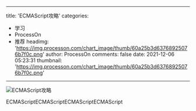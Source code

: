 
---
title: 'ECMAScript攻略'
categories: 
 - 学习
 - ProcessOn
 - 推荐
headimg: 'https://img.processon.com/chart_image/thumb/60a25b3d63768925076b7f0c.png'
author: ProcessOn
comments: false
date: 2021-12-06 05:23:31
thumbnail: 'https://img.processon.com/chart_image/thumb/60a25b3d63768925076b7f0c.png'
---

<div>   
<img class="thumb" alt="ECMAScript攻略" src="https://img.processon.com/chart_image/thumb/60a25b3d63768925076b7f0c.png" referrerpolicy="no-referrer">
<p>ECMAScriptECMAScriptECMAScriptECMAScript</p>  
</div>
            